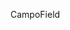 <span data-ttu-id="c8f72-101">Campo</span><span class="sxs-lookup"><span data-stu-id="c8f72-101">Field</span></span>
